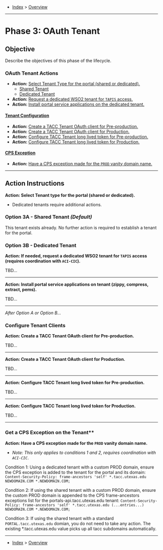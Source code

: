 - [Index](../index.md) > [Overview](overview.md)

---

# Phase 3: OAuth Tenant

## Objective

Describe the objectives of this phase of the lifecycle.

<a id="actions"></a>

### OAuth Tenant Actions

- **Action:** [Select Tenant Type for the portal (shared or dedicated).](#action1)
  - [Shared Tenant](#shared)
  - [Dedicated Tenant](#dedicated)
- **Action:** [Request a dedicated WSO2 tenant for `TAPIS` access.](#action2)
- **Action:** [Install portal service applications on the dedicated tenant.](#action3)

#### [Tenant Configuration](#configure)

- **Action:** [Create a TACC Tenant OAuth client for Pre-production.](#action3)
- **Action:** [Create a TACC Tenant OAuth client for Production.](#action4)
- **Action:** [Configure TACC Tenant long lived token for Pre-production.](#action5)
- **Action:** [Configure TACC Tenant long lived token for Production.](#action6)

#### [CPS Exception](#cps)

- **Action:** [Have a CPS exception made for the `PROD` vanity domain name.](#action7)

---

<a id="instructions"></a>

## Action Instructions

<a id="action1"></a>

**Action: Select Tenant type for the portal (shared or dedicated).** 

- Dedicated tenants require additional actions.

<a id="shared"></a>

### Option 3A - Shared Tenant _(Default)_

This tenant exists already. No further action is required to establish a tenant for the portal.

<a id="dedicated"></a>

### Option 3B - Dedicated Tenant

<a id="action2"></a>

**Action: If needed, request a dedicated WSO2 tenant for `TAPIS` access (requires coordination with `ACI-CIC`).**

TBD...

---

<a id="action3"></a>

**Action: Install portal service applications on tenant (zippy, compress, extract, pems).**

TBD...

---

_After Option A or Option B..._

<a id="configure"></a>

### Configure Tenant Clients

<a id="action4"></a>

**Action: Create a TACC Tenant OAuth client for Pre-production.**

TBD...

---

<a id="action5"></a>

**Action: Create a TACC Tenant OAuth client for Production.**

TBD...

---

<a id="action6"></a>

**Action: Configure TACC Tenant long lived token for Pre-production.**

TBD...

---

<a id="action7"></a>

**Action: Configure TACC Tenant long lived token for Production.**

TBD...

---

<a id="cps"></a>

### Get a CPS Exception on the Tenant**

<a id="action8"></a>

**Action: Have a CPS exception made for the `PROD` vanity domain name.**

- _Note: This only applies to conditions 1 and 2, requires coordination with `ACI-CIC`_.

Condition 1: Using a dedicated tenant with a custom PROD domain, ensure the CPS exception is added to the tenant for the portal and its domain: `Content-Security-Policy: frame-ancestors 'self' *.tacc.utexas.edu NEWDOMAIN.COM *.NEWDOMAIN.COM;`

Condition 2: If using the shared tenant with a custom PROD domain, ensure the custom PROD domain is appended to the CPS frame-ancestors exceptions list for the portals-api.tacc.utexas.edu tenant: `Content-Security-Policy: frame-ancestors 'self' *.tacc.utexas.edu (...entries...) NEWDOMAIN.COM *.NEWDOMAIN.COM;`

Condition 3: If using the shared tenant with a standard `PORTAL.tacc.utexas.edu` domian, you do not need to take any action. The existing \*.tacc.utexas.edu value picks up all tacc subdomains automatically.

---

- [Index](../index.md) > [Overview](overview.md)
